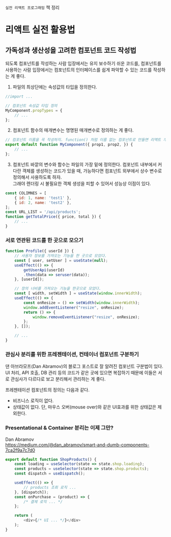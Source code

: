 `실전 리액트 프로그래밍` 책 정리  

# 리액트 실전 활용법 


## 가독성과 생산성을 고려한 컴포넌트 코드 작성법
되도록 컴포넌트를 작성하는 사람 입장에서는 유지 보수하기 쉬운 코드를, 컴포넌트를 사용하는 사람 입장에서는 컴포넌트의 인터페이스를 쉽게 파악할 수 있는 코드를 작성하는 게 좋다.

1. 파일의 최상단에는 속성값의 타입을 정의한다.
```javascript
//import ...

// 컴포넌트 속성값 타입 정의
MyComponent.propTypes = {
    // ...
};
```

2. 컴포넌트 함수의 매개변수는 명명된 매개변수로 정의하는 게 좋다.
```javascript
// 컴포넌트 이름을 꼭 작성하지. function() 처럼 이름 없는 컴포넌트로 만들면 리액트 개발자 도구에서 디버깅이 힘들다.
export default function MyComponent({ prop1, prop2, }) {
    // ...
};
```

3. 컴포넌트 바깥의 변수와 함수는 파일의 가장 밑에 정의한다.
컴포넌트 내부에서 커다란 객체를 생성하는 코드가 있을 때, 가능하다면 컴포넌트 외부에서 상수 변수로 정의해서 사용하도록 하자.  
그래야 렌더링 시 불필요한 객체 생성을 피할 수 있어서 성능상 이점이 있다.   
```javascript
const COLIMNES = [
    { id: 1, name: 'test1' },
    { id: 2, name: 'test2' },
];
const URL_LIST = '/api/products';
function getTotalPrice({ price, total }) {
    // ...
}
```

### 서로 연관된 코드를 한 곳으로 모으기
```javascript
function Profile({ userId }) {
    // 사용자 정보를 가져오는 기능을 한 곳으로 모았다.
    const [ user, setUser ] = useState(null);
    useEffect(() => {
        getUserApi(userId)
        .then(data => seruser(data));
    }, [userId]);

    // 창의 너비를 가져오는 기능을 한곳으로 모았다.
    const [ width, setWidth ] = useState(window.innerWidth);
    useEffect(() => {
        const onResize = () => setWidth(window.innerWidth);
        window.addEventListener("resize", onResize);
        return () => {
            window.removeEventListener("resize", onResize);
        };
    }, []);

    // ...
}
```


### 관심사 분리를 위한 프레젠테이션, 컨테이너 컴포넌트 구분하기  
댄 아브라모프(Dan Abramov)의 블로그 포스트로 잘 알려진 컴포넌트 구분법이 있다.   
UI 처리, API 호출, DB 관리 등의 코드가 같은 곳에 있으면 복잡하기 때문에 이들은 서로 관심사가 다르다로 보고 분리해서 관리하는 게 좋다.  

프레젠테이션 컴포넌트의 정의는 다음과 같다.  
- 비즈니스 로직이 없다.  
- 상태값이 없다. 단, 마우스 오버(mouse over)와 같은 UI효과를 위한 상태값은 제외한다.



### Presentational & Container 분리는 이제 그만?
Dan Abramov  
https://medium.com/@dan_abramov/smart-and-dumb-components-7ca2f9a7c7d0

```javascript
export default function ShopProducts() {
	const loading = useSelector(state => state.shop.loading);
	const products = useSelector(state => state.shop.products);
	const dispatch = useDispatch();

	useEffect(() => {
		// products 조회 로직 ...
	}, [dispatch]);
	const onPurchase = (product) => {
		/* 결제 로직 ... */
	};

	return (
		<div>{/* UI ... */}</div>
	);
}
```